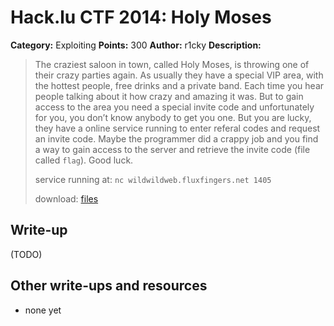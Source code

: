 # Hack.lu CTF 2014: Holy Moses

**Category:** Exploiting
**Points:** 300
**Author:** r1cky
**Description:**

> The craziest saloon in town, called Holy Moses, is throwing one of their crazy parties again. As usually they have a special VIP area, with the hottest people, free drinks and a private band. Each time you hear people talking about it how crazy and amazing it was. But to gain access to the area you need a special invite code and unfortunately for you, you don’t know anybody to get you one. But you are lucky, they have a online service running to enter referal codes and request an invite code. Maybe the programmer did a crappy job and you find a way to gain access to the server and retrieve the invite code (file called `flag`). Good luck.
>
> service running at: `nc wildwildweb.fluxfingers.net 1405`
>
> download: [files](saloon_6ff96a0f14e8cf82f050c91db16aee3b.tar.gz)

## Write-up

(TODO)

## Other write-ups and resources

* none yet
